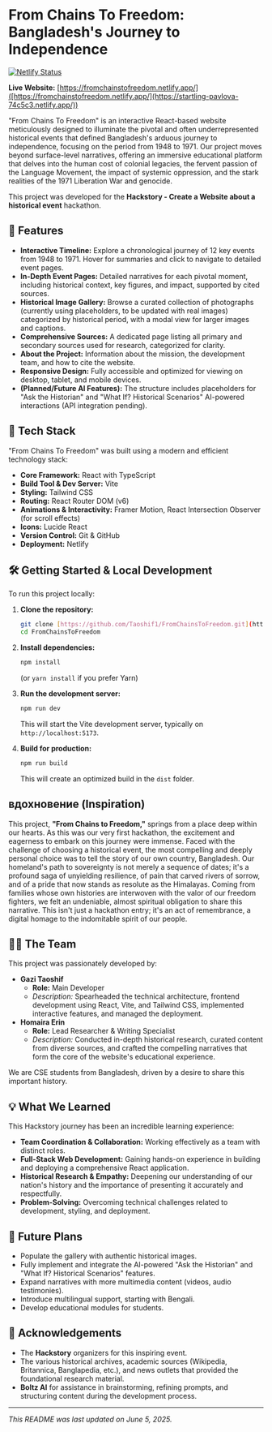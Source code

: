 # From Chains To Freedom: Bangladesh's Journey to Independence

[![Netlify Status](https://api.netlify.com/api/v1/badges/taoshiflex/deploy-status)](https://app.netlify.com/sites/fromchainstofreedom/deploys) <!-- Optional: Replace YOUR_NETLIFY_SITE_ID with your actual Netlify site ID for a deploy status badge -->

**Live Website:** [https://fromchainstofreedom.netlify.app/]([https://fromchainstofreedom.netlify.app/](https://startling-pavlova-74c5c3.netlify.app/))

"From Chains To Freedom" is an interactive React-based website meticulously designed to illuminate the pivotal and often underrepresented historical events that defined Bangladesh's arduous journey to independence, focusing on the period from 1948 to 1971. Our project moves beyond surface-level narratives, offering an immersive educational platform that delves into the human cost of colonial legacies, the fervent passion of the Language Movement, the impact of systemic oppression, and the stark realities of the 1971 Liberation War and genocide.

This project was developed for the **Hackstory - Create a Website about a historical event** hackathon.

## 🌟 Features

* **Interactive Timeline:** Explore a chronological journey of 12 key events from 1948 to 1971. Hover for summaries and click to navigate to detailed event pages.
* **In-Depth Event Pages:** Detailed narratives for each pivotal moment, including historical context, key figures, and impact, supported by cited sources.
* **Historical Image Gallery:** Browse a curated collection of photographs (currently using placeholders, to be updated with real images) categorized by historical period, with a modal view for larger images and captions.
* **Comprehensive Sources:** A dedicated page listing all primary and secondary sources used for research, categorized for clarity.
* **About the Project:** Information about the mission, the development team, and how to cite the website.
* **Responsive Design:** Fully accessible and optimized for viewing on desktop, tablet, and mobile devices.
* **(Planned/Future AI Features):** The structure includes placeholders for "Ask the Historian" and "What If? Historical Scenarios" AI-powered interactions (API integration pending).

## 🚀 Tech Stack

"From Chains To Freedom" was built using a modern and efficient technology stack:

* **Core Framework:** React with TypeScript
* **Build Tool & Dev Server:** Vite
* **Styling:** Tailwind CSS
* **Routing:** React Router DOM (v6)
* **Animations & Interactivity:** Framer Motion, React Intersection Observer (for scroll effects)
* **Icons:** Lucide React
* **Version Control:** Git & GitHub
* **Deployment:** Netlify

## 🛠️ Getting Started & Local Development

To run this project locally:

1.  **Clone the repository:**
    ```bash
    git clone [https://github.com/Taoshif1/FromChainsToFreedom.git](https://github.com/Taoshif1/FromChainsToFreedom.git)
    cd FromChainsToFreedom
    ```

2.  **Install dependencies:**
    ```bash
    npm install
    ```
    (or `yarn install` if you prefer Yarn)

3.  **Run the development server:**
    ```bash
    npm run dev
    ```
    This will start the Vite development server, typically on `http://localhost:5173`.

4.  **Build for production:**
    ```bash
    npm run build
    ```
    This will create an optimized build in the `dist` folder.

##  вдохновение (Inspiration)

This project, **"From Chains to Freedom,"** springs from a place deep within our hearts. As this was our very first hackathon, the excitement and eagerness to embark on this journey were immense. Faced with the challenge of choosing a historical event, the most compelling and deeply personal choice was to tell the story of our own country, Bangladesh. Our homeland's path to sovereignty is not merely a sequence of dates; it's a profound saga of unyielding resilience, of pain that carved rivers of sorrow, and of a pride that now stands as resolute as the Himalayas. Coming from families whose own histories are interwoven with the valor of our freedom fighters, we felt an undeniable, almost spiritual obligation to share this narrative. This isn't just a hackathon entry; it's an act of remembrance, a digital homage to the indomitable spirit of our people.

## 🧑‍💻 The Team

This project was passionately developed by:

* **Gazi Taoshif**
    * **Role:** Main Developer
    * *Description:* Spearheaded the technical architecture, frontend development using React, Vite, and Tailwind CSS, implemented interactive features, and managed the deployment.
* **Homaira Erin**
    * **Role:** Lead Researcher & Writing Specialist
    * *Description:* Conducted in-depth historical research, curated content from diverse sources, and crafted the compelling narratives that form the core of the website's educational experience.

We are CSE students from Bangladesh, driven by a desire to share this important history.

## 💡 What We Learned

This Hackstory journey has been an incredible learning experience:
* **Team Coordination & Collaboration:** Working effectively as a team with distinct roles.
* **Full-Stack Web Development:** Gaining hands-on experience in building and deploying a comprehensive React application.
* **Historical Research & Empathy:** Deepening our understanding of our nation's history and the importance of presenting it accurately and respectfully.
* **Problem-Solving:** Overcoming technical challenges related to development, styling, and deployment.

## 🔮 Future Plans

* Populate the gallery with authentic historical images.
* Fully implement and integrate the AI-powered "Ask the Historian" and "What If? Historical Scenarios" features.
* Expand narratives with more multimedia content (videos, audio testimonies).
* Introduce multilingual support, starting with Bengali.
* Develop educational modules for students.

## 🙏 Acknowledgements

* The **Hackstory** organizers for this inspiring event.
* The various historical archives, academic sources (Wikipedia, Britannica, Banglapedia, etc.), and news outlets that provided the foundational research material.
* **Boltz AI** for assistance in brainstorming, refining prompts, and structuring content during the development process.

---

*This README was last updated on June 5, 2025.*
